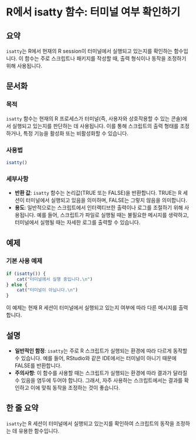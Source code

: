 <!--
Meta Description: # R에서 isatty 함수: 터미널 여부 확인하기 ## 요약 `isatty`는 R에서 현재의 R session이 터미널에서 실행되고 있는지를 확인하는 함수입니다. 이 함수는 주로 스크립트나 패키지를 작성할 때, 출력 형식이나 동작을 조정하기 위해 사용됩니다. ## 문...
Meta Keywords: isatty, 터미널에서, 실행되고, 있는지를, 함수는
-->

# R에서 isatty 함수: 터미널 여부 확인하기

## 요약
`isatty`는 R에서 현재의 R session이 터미널에서 실행되고 있는지를 확인하는 함수입니다. 이 함수는 주로 스크립트나 패키지를 작성할 때, 출력 형식이나 동작을 조정하기 위해 사용됩니다.

## 문서화
### 목적
`isatty` 함수는 현재의 R 프로세스가 터미널(즉, 사용자와 상호작용할 수 있는 콘솔)에서 실행되고 있는지를 판단하는 데 사용됩니다. 이를 통해 스크립트의 출력 형태를 조정하거나, 특정 기능을 활성화 또는 비활성화할 수 있습니다.

### 사용법
```R
isatty()
```

### 세부사항
- **반환 값**: `isatty` 함수는 논리값(TRUE 또는 FALSE)을 반환합니다. TRUE는 R 세션이 터미널에서 실행되고 있음을 의미하며, FALSE는 그렇지 않음을 의미합니다.
- **용도**: 일반적으로는 스크립트에서 인터랙티브한 출력이나 로그를 조절하기 위해 사용됩니다. 예를 들어, 스크립트가 파일로 실행될 때는 불필요한 메시지를 생략하고, 터미널에서 실행될 때는 자세한 로그를 출력할 수 있습니다.

## 예제
### 기본 사용 예제
```R
if (isatty()) {
    cat("터미널에서 실행 중입니다.\n")
} else {
    cat("터미널이 아닙니다.\n")
}
```
이 예제는 현재 R 세션이 터미널에서 실행되고 있는지 여부에 따라 다른 메시지를 출력합니다.

## 설명
- **일반적인 함정**: `isatty`는 주로 R 스크립트가 실행되는 환경에 따라 다르게 동작할 수 있습니다. 예를 들어, RStudio와 같은 IDE에서는 터미널이 아니기 때문에 FALSE를 반환합니다.
- **주의사항**: 이 함수를 사용할 때는 스크립트가 실행되는 환경에 따라 결과가 달라질 수 있음을 염두에 두어야 합니다. 그래서, 자주 사용하는 스크립트에서는 결과를 확인하고 이에 맞춰 동작을 조정하는 것이 좋습니다.

## 한 줄 요약
`isatty`는 R 세션이 터미널에서 실행되고 있는지를 확인하여 스크립트의 동작을 조정하는 데 유용한 함수입니다.